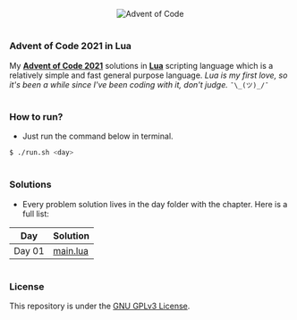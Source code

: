 <p align="center">
  <img src="https://adventofcode.com/favicon.png" alt="Advent of Code" />
</p>

#

### Advent of Code 2021 in Lua

My [**Advent of Code 2021**](https://adventofcode.com/2021) solutions in [**Lua**](https://www.lua.org/) scripting language which is a relatively simple and fast general purpose language. <em>Lua is my first love, so it's been a while since I've been coding with it, don't judge.</em> `¯\_(ツ)_/¯`

#

### How to run?

- Just run the command below in terminal.

```sh
$ ./run.sh <day>
```

#

### Solutions

- Every problem solution lives in the day folder with the chapter. Here is a full list:

| Day    | Solution                   |
| ------ | -------------------------- |
| Day 01 | [main.lua](day01/main.lua) |

#

### License

This repository is under the [GNU GPLv3 License](LICENSE.md).
